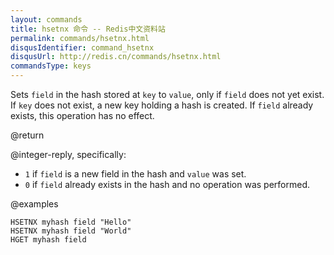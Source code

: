 ```yaml
---
layout: commands
title: hsetnx 命令 -- Redis中文资料站
permalink: commands/hsetnx.html
disqusIdentifier: command_hsetnx
disqusUrl: http://redis.cn/commands/hsetnx.html
commandsType: keys
---
```


Sets `field` in the hash stored at `key` to `value`, only if `field` does not
yet exist.
If `key` does not exist, a new key holding a hash is created.
If `field` already exists, this operation has no effect.

@return

@integer-reply, specifically:

* `1` if `field` is a new field in the hash and `value` was set.
* `0` if `field` already exists in the hash and no operation was performed.

@examples

```cli
HSETNX myhash field "Hello"
HSETNX myhash field "World"
HGET myhash field
```
